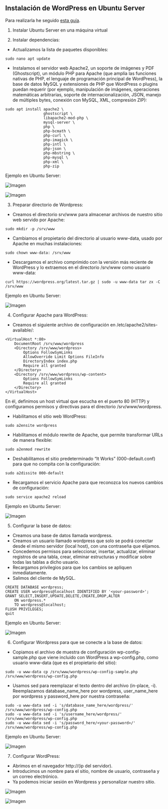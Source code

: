 ## Instalación de WordPress en Ubuntu Server

Para realizarla he seguido [esta guía](https://ubuntu.com/tutorials/install-and-configure-wordpress).


1. Instalar Ubuntu Server en una máquina virtual


2. Instalar dependencias:

* Actualizamos la lista de paquetes disponibles:
````
sudo nano apt update
````
* Instalamos el servidor web Apache2, un soporte de imágenes y PDF (Ghostscript), un módulo PHP para Apache (que amplía las funciones nativas de PHP, el lenguaje de programación principal de WordPress), la base de datos MySQL y extensiones de PHP que WordPress o plugins puedan requerir (por ejemplo, manipulación de imágenes, operaciones matemáticas arbitrarias, soporte de internacionalización, JSON, manejo de múltiples bytes, conexión con MySQL, XML, compresión ZIP):
````
sudo apt install apache2 \
                 ghostscript \
                 libapache2-mod-php \
                 mysql-server \
                 php \
                 php-bcmath \
                 php-curl \
                 php-imagick \
                 php-intl \
                 php-json \
                 php-mbstring \
                 php-mysql \
                 php-xml \
                 php-zip
````

Ejemplo en Ubuntu Server:

![Imagen](images/1.png)

![Imagen](images/2.png)


3. Preparar directorio de Wordpress:
* Creamos el directorio srv/www para almacenar archivos de nuestro sitio web servido por Apache:
````
sudo mkdir -p /srv/www
````
* Cambiamos el propietario del directorio al usuario www-data, usado por Apache en muchas instalaciones:
````
sudo chown www-data: /srv/www
````
* Descargamos el archivo comprimido con la versión más reciente de WordPress y lo extraemos en el directorio /srv/www como usuario www-data:
````
curl https://wordpress.org/latest.tar.gz | sudo -u www-data tar zx -C /srv/www
````
Ejemplo en Ubuntu Server:

![Imagen](images/3.png)


4. Configurar Apache para WordPress:
* Creamos el siguiente archivo de configuración en /etc/apache2/sites-available/:
````
<VirtualHost *:80>
    DocumentRoot /srv/www/wordpress
    <Directory /srv/www/wordpress>
        Options FollowSymLinks
        AllowOverride Limit Options FileInfo
        DirectoryIndex index.php
        Require all granted
    </Directory>
    <Directory /srv/www/wordpress/wp-content>
        Options FollowSymLinks
        Require all granted
    </Directory>
</VirtualHost>
````
En él, definimos un host virtual que escucha en el puerto 80 (HTTP) y configuramos permisos y directivas para el directorio /srv/www/wordpress.

* Habilitamos el sitio web WordPress:
````
sudo a2ensite wordpress
````
* Habilitamos el módulo rewrite de Apache, que permite transformar URLs de manera flexible:
````
sudo a2enmod rewrite
````
* Deshabilitamos el sitio predeterminado “It Works” (000-default.conf) para que no compita con la configuración:
````
sudo a2dissite 000-default
````
* Recargamos el servicio Apache para que reconozca los nuevos cambios de configuración:
````
sudo service apache2 reload
````
Ejemplo en Ubuntu Server:

![Imagen](images/5.png)


5. Configurar la base de datos:

* Creamos una base de datos llamada wordpress.
* Creamos un usuario llamado wordpress que solo se podrá conectar desde el mismo servidor (local host), con una contraseña que elijamos.
* Concedemos permisos para seleccionar, insertar, actualizar, eliminar registros de una tabla, crear, eliminar estructuras y modificar sobre todas las tablas a dicho usuario.
* Recargamos privilegios para que los cambios se apliquen inmediatamente.
* Salimos del cliente de MySQL.
````
CREATE DATABASE wordpress;
CREATE USER wordpress@localhost IDENTIFIED BY '<your-password>';
GRANT SELECT,INSERT,UPDATE,DELETE,CREATE,DROP,ALTER
    ON wordpress.*
    TO wordpress@localhost;
FLUSH PRIVILEGES;
quit
````
Ejemplo en Ubuntu Server:

![Imagen](images/7.png)


6. Configurar Wordpress para que se conecte a la base de datos:
* Copiamos el archivo de muestra de configuración wp-config-sample.php que viene incluido con WordPress a wp-config.php, como usuario www-data (que es el propietario del sitio):
````
sudo -u www-data cp /srv/www/wordpress/wp-config-sample.php /srv/www/wordpress/wp-config.php
````
* Usamos sed para reemplazar el texto dentro del archivo (in-place, -i). Reemplazamos database_name_here por wordpress, user_name_here por wordpress y password_here por nuestra contraseña:
````
sudo -u www-data sed -i 's/database_name_here/wordpress/' /srv/www/wordpress/wp-config.php
sudo -u www-data sed -i 's/username_here/wordpress/' /srv/www/wordpress/wp-config.php
sudo -u www-data sed -i 's/password_here/<your-password>/' /srv/www/wordpress/wp-config.php
````
Ejemplo en Ubuntu Server:

![Imagen](images/8.png)


7. Configurar WordPress:

* Abrimos en el navegador http://(ip del servidor). 
* Introducimos un nombre para el sitio, nombre de usuario, contraseña y un correo electrónico.
* Ya podemos iniciar sesión en Wordpress y personalizar nuestro sitio.

![Imagen](images/9.png)

![Imagen](images/10.png)